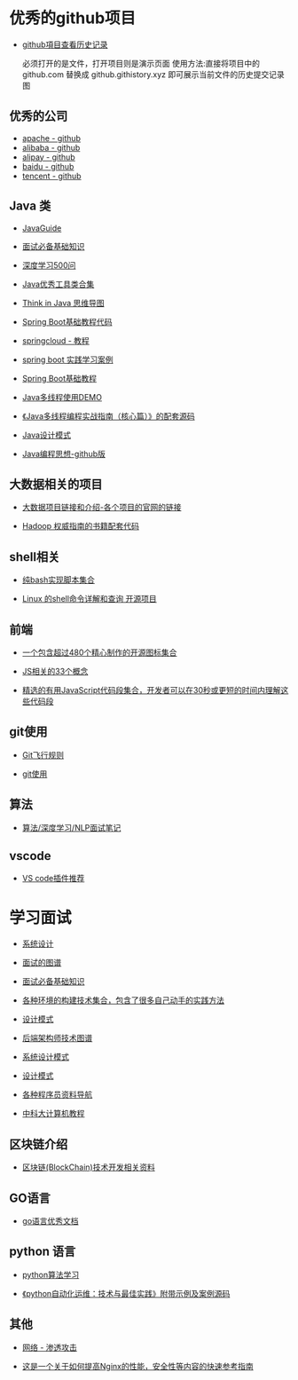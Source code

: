 # 优秀的github项目

- [github項目查看历史记录](https://github.com/pomber/git-history)

    必须打开的是文件，打开项目则是演示页面
    使用方法:直接将项目中的github.com 替换成 github.githistory.xyz 即可展示当前文件的历史提交记录图
## 优秀的公司

- [apache - github](https://github.com/apache)
- [alibaba - github](https://github.com/alibaba)
- [alipay - github](https://github.com/alipay)
- [baidu - github](https://github.com/baidu)
- [tencent - github](https://github.com/tencent)



## Java 类

- [JavaGuide](https://github.com/Snailclimb/JavaGuide) 

- [面试必备基础知识](https://github.com/CyC2018/CS-Notes)

- [深度学习500问](https://github.com/scutan90/DeepLearning-500-questions)

- [Java优秀工具类合集](https://github.com/oblac/jodd)

- [Think in Java 思维导图](https://github.com/LjyYano/Thinking_in_Java_MindMapping) 

- [Spring Boot基础教程代码](https://github.com/dyc87112/SpringBoot-Learning)


- [springcloud - 教程](https://github.com/forezp/SpringCloudLearning)

- [spring boot 实践学习案例](https://github.com/JeffLi1993/springboot-learning-example)

- [Spring Boot基础教程](http://blog.didispace.com/Spring-Boot%E5%9F%BA%E7%A1%80%E6%95%99%E7%A8%8B/)

- [Java多线程使用DEMO](https://github.com/zhaoshiling1017/ThreadProject)
- [《Java多线程编程实战指南（核心篇）》的配套源码](https://github.com/Viscent/javamtia)

- [Java设计模式](https://github.com/quanke/design-pattern-java)

- [Java编程思想-github版](https://github.com/quanke/think-in-java)
## 大数据相关的项目

- [大数据项目链接和介绍-各个项目的官网的链接](https://github.com/onurakpolat/awesome-bigdata)

- [Hadoop 权威指南的书籍配套代码](https://github.com/tomwhite/hadoop-book)

## shell相关

- [纯bash实现脚本集合](https://github.com/dylanaraps/pure-bash-bible)

- [Linux 的shell命令详解和查询 开源项目](https://github.com/jaywcjlove/linux-command)


## 前端

- [ 一个包含超过480个精心制作的开源图标集合](https://github.com/akveo/eva-icons)


- [JS相关的33个概念](https://github.com/leonardomso/33-js-concepts)

- [精选的有用JavaScript代码段集合，开发者可以在30秒或更短的时间内理解这些代码段](https://github.com/30-seconds/30-seconds-of-code)



## git使用

- [
Git飞行规则](https://github.com/k88hudson/git-flight-rules)

- [git使用](https://github.com/firstcontributions/first-contributions)


## 算法

- [
算法/深度学习/NLP面试笔记](https://github.com/imhuay/Algorithm_Interview_Notes-Chinese)


## vscode 

- [VS code插件推荐](https://github.com/viatsko/awesome-vscode)



# 学习面试
- [系统设计](https://github.com/donnemartin/system-design-primer/blob/master/README-zh-Hans.md)

- [面试的图谱](https://github.com/InterviewMap/CS-Interview-Knowledge-Map)

- [面试必备基础知识](https://github.com/CyC2018/CS-Notes)


- [各种环境的构建技术集合，包含了很多自己动手的实践方法](https://github.com/danistefanovic/build-your-own-x)


- [设计模式](https://github.com/DovAmir/awesome-design-patterns)

- [后端架构师技术图谱](https://github.com/xingshaocheng/architect-awesome)



- [系统设计模式](https://github.com/binhnguyennus/awesome-scalability)

- [设计模式](https://github.com/iluwatar/java-design-patterns)



- [各种程序员资料导航](https://github.com/stanzhai/be-a-professional-programmer)

- [中科大计算机教程](https://github.com/mbinary/USTC-CS-Courses-Resource)




## 区块链介绍

- [区块链(BlockChain)技术开发相关资料](https://github.com/chaozh/awesome-blockchain-cn)

## GO语言

- [go语言优秀文档](https://github.com/enocom/gopher-reading-list)

## python 语言

- [python算法学习](https://github.com/OmkarPathak/pygorithm)

- [《python自动化运维：技术与最佳实践》附带示例及案例源码](https://github.com/yorkoliu/pyauto)


## 其他

- [网络 - 渗透攻击](https://github.com/Micropoor/Micro8)

- [这是一个关于如何提高Nginx的性能，安全性等内容的快速参考指南](https://github.com/trimstray/nginx-quick-reference)